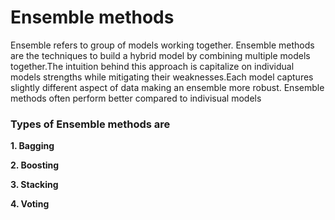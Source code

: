 <h1> Ensemble methods </h1>


<p> Ensemble refers to group of models working together. Ensemble methods are the techniques to build a hybrid model by combining multiple models together.The intuition behind this approach is capitalize on individual models strengths while mitigating their weaknesses.Each model captures slightly different aspect of data making an ensemble more robust. Ensemble methods often perform better compared to indivisual models </p>
<h3>Types of Ensemble methods are </h2>
<p><strong>    1. Bagging</strong></p>
<p><strong>    2. Boosting</strong></p>
<p><strong>    3. Stacking</strong></p>
<p><strong>    4. Voting</strong></p>



